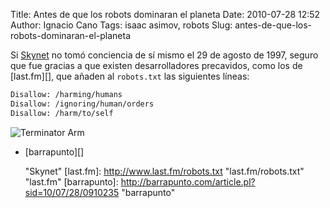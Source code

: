Title: Antes de que los robots dominaran el planeta
Date: 2010-07-28 12:52
Author: Ignacio Cano
Tags: isaac asimov, robots
Slug: antes-de-que-los-robots-dominaran-el-planeta

Si [Skynet][] no tomó conciencia de sí mismo el 29 de agosto de 1997,
seguro que fue gracias a que existen desarrolladores precavidos, como
los de [last.fm][], que añaden al `robots.txt` las siguientes líneas:

```bash
Disallow: /harming/humans
Disallow: /ignoring/human/orders
Disallow: /harm/to/self
```

![Terminator Arm]({filename}/images/terminator_sideshow_endo_arm-208x300.jpg)

- [barrapunto][]

  [Skynet]: http://es.wikipedia.org/wiki/Skynet_(Terminator) "Skynet"
    "Skynet"
  [last.fm]: http://www.last.fm/robots.txt "last.fm/robots.txt"
    "last.fm"
  [barrapunto]: http://barrapunto.com/article.pl?sid=10/07/28/0910235
    "barrapunto"
